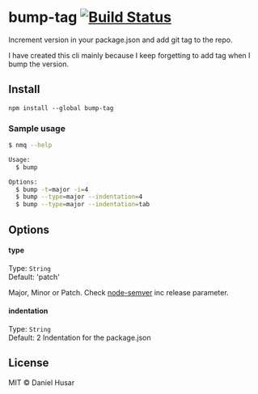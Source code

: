 # bump-tag [![Build Status](https://travis-ci.org/danielhusar/bump-tag.svg)](https://travis-ci.org/danielhusar/bump-tag)

Increment version in your package.json and add git tag to the repo.

I have created this cli mainly because I keep forgetting to add tag when I bump the version.

## Install

```
npm install --global bump-tag
```

### Sample usage

```bash
$ nmq --help

Usage:
  $ bump

Options:
  $ bump -t=major -i=4
  $ bump --type=major --indentation=4
  $ bump --type=major --indentation=tab
```


## Options

#### type

Type: `String`  
Default: 'patch'

Major, Minor or Patch.
Check [node-semver](https://github.com/isaacs/node-semver#functions) inc release parameter.

#### indentation

Type: `String`  
Default: 2
Indentation for the package.json

## License

MIT © Daniel Husar
